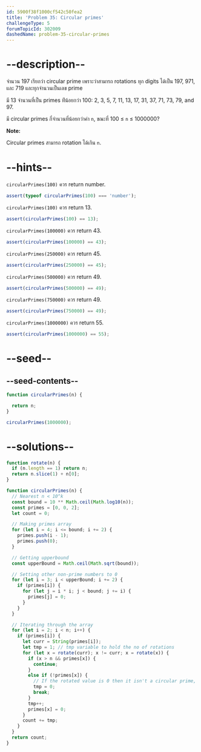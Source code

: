 ```yaml
---
id: 5900f38f1000cf542c50fea2
title: 'Problem 35: Circular primes'
challengeType: 5
forumTopicId: 302009
dashedName: problem-35-circular-primes
---
```


# --description--

จำนวน 197 เรียกว่า circular prime เพราะว่าสามารถ rotations ทุก digits ได้เป็น 197, 971, และ 719 และทุกจำนวนเป็นเลข prime

มี 13 จำนวนที่เป็น primes ท่ีน้อยกว่า 100: 2, 3, 5, 7, 11, 13, 17, 31, 37, 71, 73, 79, and 97.

มี circular primes กี่จำนวนที่น้อยกว่าค่า `n`, ขณะที่ 100 ≤ `n` ≤ 1000000?

**Note:**  

Circular primes สามารถ rotation ได้เกิน `n`.

# --hints--

`circularPrimes(100)` ควร return number.

```js
assert(typeof circularPrimes(100) === 'number');
```

`circularPrimes(100)` ควร return 13.

```js
assert(circularPrimes(100) == 13);
```

`circularPrimes(100000)` ควร return 43.

```js
assert(circularPrimes(100000) == 43);
```

`circularPrimes(250000)` ควร return 45.

```js
assert(circularPrimes(250000) == 45);
```

`circularPrimes(500000)` ควร return 49.

```js
assert(circularPrimes(500000) == 49);
```

`circularPrimes(750000)` ควร return 49.

```js
assert(circularPrimes(750000) == 49);
```

`circularPrimes(1000000)` ควร return 55.

```js
assert(circularPrimes(1000000) == 55);
```

# --seed--

## --seed-contents--

```js
function circularPrimes(n) {

  return n;
}

circularPrimes(1000000);
```

# --solutions--

```js
function rotate(n) {
  if (n.length == 1) return n;
  return n.slice(1) + n[0];
}

function circularPrimes(n) {
  // Nearest n < 10^k
  const bound = 10 ** Math.ceil(Math.log10(n));
  const primes = [0, 0, 2];
  let count = 0;

  // Making primes array
  for (let i = 4; i <= bound; i += 2) {
    primes.push(i - 1);
    primes.push(0);
  }

  // Getting upperbound
  const upperBound = Math.ceil(Math.sqrt(bound));

  // Setting other non-prime numbers to 0
  for (let i = 3; i < upperBound; i += 2) {
    if (primes[i]) {
      for (let j = i * i; j < bound; j += i) {
        primes[j] = 0;
      }
    }
  }

  // Iterating through the array
  for (let i = 2; i < n; i++) {
    if (primes[i]) {
      let curr = String(primes[i]);
      let tmp = 1; // tmp variable to hold the no of rotations
      for (let x = rotate(curr); x != curr; x = rotate(x)) {
        if (x > n && primes[x]) {
          continue;
        }
        else if (!primes[x]) {
          // If the rotated value is 0 then it isn't a circular prime, break the loop
          tmp = 0;
          break;
        }
        tmp++;
        primes[x] = 0;
      }
      count += tmp;
    }
  }
  return count;
}
```
